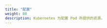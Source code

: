 ```yaml
---
title: "配置"
weight: 80
description: Kubernetes 为配置 Pod 所提供的资源。
---
```

<!--
title: "Configuration"
weight: 80
description: >
  Resources that Kubernetes provides for configuring Pods.
-->
